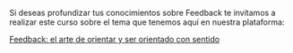 Si deseas profundizar tus conocimientos sobre Feedback te invitamos a realizar este curso sobre el tema que tenemos aquí en nuestra plataforma:

[Feedback: el arte de orientar y ser orientado con sentido](https://app.aluracursos.com/course/feedback-arte-orientar-orientado-sentido)


